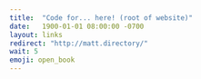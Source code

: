 ```yaml
---
title:  "Code for... here! (root of website)"
date:   1900-01-01 08:00:00 -0700
layout: links
redirect: "http://matt.directory/"
wait: 5
emoji: open_book
---
```


